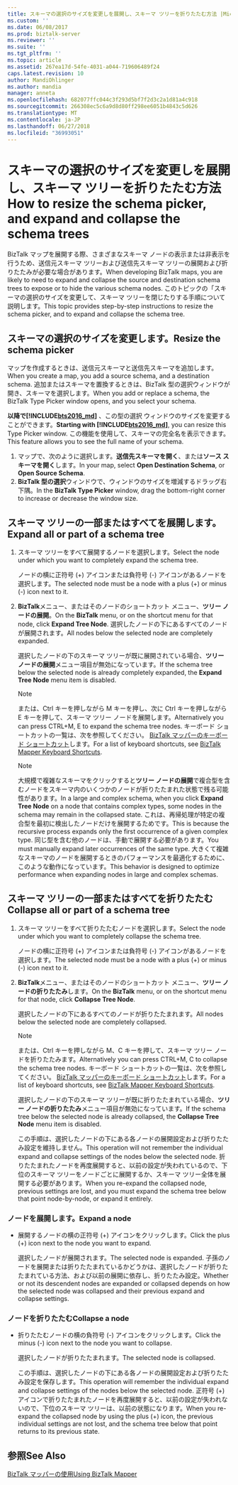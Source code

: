 ```yaml
---
title: スキーマの選択のサイズを変更しを展開し、スキーマ ツリーを折りたたむ方法 |Microsoft Docs
ms.custom: ''
ms.date: 06/08/2017
ms.prod: biztalk-server
ms.reviewer: ''
ms.suite: ''
ms.tgt_pltfrm: ''
ms.topic: article
ms.assetid: 267ea17d-54fe-4031-a044-719606489f24
caps.latest.revision: 10
author: MandiOhlinger
ms.author: mandia
manager: anneta
ms.openlocfilehash: 682077ffc044c3f293d5bf7f2d3c2a1d81a4c918
ms.sourcegitcommit: 266308ec5c6a9d8d80ff298ee6051b4843c5d626
ms.translationtype: MT
ms.contentlocale: ja-JP
ms.lasthandoff: 06/27/2018
ms.locfileid: "36993051"
---
```

# <a name="how-to-resize-the-schema-picker-and-expand-and-collapse-the-schema-trees"></a><span data-ttu-id="784af-102">スキーマの選択のサイズを変更しを展開し、スキーマ ツリーを折りたたむ方法</span><span class="sxs-lookup"><span data-stu-id="784af-102">How to resize the schema picker, and expand and collapse the schema trees</span></span>
<span data-ttu-id="784af-103">BizTalk マップを展開する際、さまざまなスキーマ ノードの表示または非表示を行うため、送信元スキーマ ツリーおよび送信先スキーマ ツリーの展開および折りたたみが必要な場合があります。</span><span class="sxs-lookup"><span data-stu-id="784af-103">When developing BizTalk maps, you are likely to need to expand and collapse the source and destination schema trees to expose or to hide the various schema nodes.</span></span> <span data-ttu-id="784af-104">このトピックの「スキーマの選択のサイズを変更して、スキーマ ツリーを閉じたりする手順について説明します。</span><span class="sxs-lookup"><span data-stu-id="784af-104">This topic provides step-by-step instructions to resize the schema picker, and to expand and collapse the schema tree.</span></span>  

## <a name="resize-the-schema-picker"></a><span data-ttu-id="784af-105">スキーマの選択のサイズを変更します。</span><span class="sxs-lookup"><span data-stu-id="784af-105">Resize the schema picker</span></span>

<span data-ttu-id="784af-106">マップを作成するときは、送信元スキーマと送信先スキーマを追加します。</span><span class="sxs-lookup"><span data-stu-id="784af-106">When you create a map, you add a source schema, and a destination schema.</span></span> <span data-ttu-id="784af-107">追加またはスキーマを置換するときは、BizTalk 型の選択ウィンドウが開き、スキーマを選択します。</span><span class="sxs-lookup"><span data-stu-id="784af-107">When you add or replace a schema, the BizTalk Type Picker window opens, and you select your schema.</span></span> 

<span data-ttu-id="784af-108">**以降で[!INCLUDE[bts2016_md](../includes/bts2016-md.md)]** 、この型の選択 ウィンドウのサイズを変更することができます。</span><span class="sxs-lookup"><span data-stu-id="784af-108">**Starting with [!INCLUDE[bts2016_md](../includes/bts2016-md.md)]**, you can resize this Type Picker window.</span></span> <span data-ttu-id="784af-109">この機能を使用して、スキーマの完全名を表示できます。</span><span class="sxs-lookup"><span data-stu-id="784af-109">This feature allows you to see the full name of your schema.</span></span>

1. <span data-ttu-id="784af-110">マップで、次のように選択します。**送信先スキーマを開く**、または**ソース スキーマを開く**します。</span><span class="sxs-lookup"><span data-stu-id="784af-110">In your map, select **Open Destination Schema**, or **Open Source Schema**.</span></span>
2. <span data-ttu-id="784af-111">**BizTalk 型の選択**ウィンドウで、ウィンドウのサイズを増減するドラッグ右下隅。</span><span class="sxs-lookup"><span data-stu-id="784af-111">In the **BizTalk Type Picker** window, drag the bottom-right corner to increase or decrease the window size.</span></span>
  
## <a name="expand-all-or-part-of-a-schema-tree"></a><span data-ttu-id="784af-112">スキーマ ツリーの一部またはすべてを展開します。</span><span class="sxs-lookup"><span data-stu-id="784af-112">Expand all or part of a schema tree</span></span>  
  
1.  <span data-ttu-id="784af-113">スキーマ ツリーをすべて展開するノードを選択します。</span><span class="sxs-lookup"><span data-stu-id="784af-113">Select the node under which you want to completely expand the schema tree.</span></span>  
  
     <span data-ttu-id="784af-114">ノードの横に正符号 (+) アイコンまたは負符号 (-) アイコンがあるノードを選択します。</span><span class="sxs-lookup"><span data-stu-id="784af-114">The selected node must be a node with a plus (+) or minus (-) icon next to it.</span></span>  
  
2.  <span data-ttu-id="784af-115">**BizTalk**メニュー、またはそのノードのショートカット メニュー、**ツリー ノードの展開**。</span><span class="sxs-lookup"><span data-stu-id="784af-115">On the **BizTalk** menu, or on the shortcut menu for that node, click **Expand Tree Node**.</span></span> <span data-ttu-id="784af-116">選択したノードの下にあるすべてのノードが展開されます。</span><span class="sxs-lookup"><span data-stu-id="784af-116">All nodes below the selected node are completely expanded.</span></span>  
  
     <span data-ttu-id="784af-117">選択したノードの下のスキーマ ツリーが既に展開されている場合、**ツリー ノードの展開**メニュー項目が無効になっています。</span><span class="sxs-lookup"><span data-stu-id="784af-117">If the schema tree below the selected node is already completely expanded, the **Expand Tree Node** menu item is disabled.</span></span>  
  
    > [!NOTE]
    >  <span data-ttu-id="784af-118">または、Ctrl キーを押しながら M キーを押し、次に Ctrl キーを押しながら E キーを押して、スキーマ ツリー ノードを展開します。</span><span class="sxs-lookup"><span data-stu-id="784af-118">Alternatively you can press CTRL+M, E to expand the schema tree nodes.</span></span> <span data-ttu-id="784af-119">キーボード ショートカットの一覧は、次を参照してください。 [BizTalk マッパーのキーボード ショートカット](../core/biztalk-mapper-keyboard-shortcuts.md)します。</span><span class="sxs-lookup"><span data-stu-id="784af-119">For a list of keyboard shortcuts, see [BizTalk Mapper Keyboard Shortcuts](../core/biztalk-mapper-keyboard-shortcuts.md).</span></span>  
  
    > [!NOTE]
    >  <span data-ttu-id="784af-120">大規模で複雑なスキーマをクリックすると**ツリー ノードの展開**で複合型を含むノードをスキーマ内のいくつかのノードが折りたたまれた状態で残る可能性があります。</span><span class="sxs-lookup"><span data-stu-id="784af-120">In a large and complex schema, when you click **Expand Tree Node** on a node that contains complex types, some nodes in the schema may remain in the collapsed state.</span></span> <span data-ttu-id="784af-121">これは、再帰処理が特定の複合型を最初に検出したノードだけを展開するためです。</span><span class="sxs-lookup"><span data-stu-id="784af-121">This is because the recursive process expands only the first occurrence of a given complex type.</span></span> <span data-ttu-id="784af-122">同じ型を含む他のノードは、手動で展開する必要があります。</span><span class="sxs-lookup"><span data-stu-id="784af-122">You must manually expand later occurrences of the same type.</span></span> <span data-ttu-id="784af-123">大きくて複雑なスキーマのノードを展開するときのパフォーマンスを最適化するために、このような動作になっています。</span><span class="sxs-lookup"><span data-stu-id="784af-123">This behavior is designed to optimize performance when expanding nodes in large and complex schemas.</span></span>  
  
## <a name="collapse-all-or-part-of-a-schema-tree"></a><span data-ttu-id="784af-124">スキーマ ツリーの一部またはすべてを折りたたむ</span><span class="sxs-lookup"><span data-stu-id="784af-124">Collapse all or part of a schema tree</span></span>  
  
1. <span data-ttu-id="784af-125">スキーマ ツリーをすべて折りたたむノードを選択します。</span><span class="sxs-lookup"><span data-stu-id="784af-125">Select the node under which you want to completely collapse the schema tree.</span></span>  
  
    <span data-ttu-id="784af-126">ノードの横に正符号 (+) アイコンまたは負符号 (-) アイコンがあるノードを選択します。</span><span class="sxs-lookup"><span data-stu-id="784af-126">The selected node must be a node with a plus (+) or minus (-) icon next to it.</span></span>  
  
2. <span data-ttu-id="784af-127">**BizTalk**メニュー、またはそのノードのショートカット メニュー、**ツリー ノードの折りたたみ**します。</span><span class="sxs-lookup"><span data-stu-id="784af-127">On the **BizTalk** menu, or on the shortcut menu for that node, click **Collapse Tree Node**.</span></span>  
  
    <span data-ttu-id="784af-128">選択したノードの下にあるすべてのノードが折りたたまれます。</span><span class="sxs-lookup"><span data-stu-id="784af-128">All nodes below the selected node are completely collapsed.</span></span>  
  
   > [!NOTE]
   >  <span data-ttu-id="784af-129">または、Ctrl キーを押しながら M、C キーを押して、スキーマ ツリー ノードを折りたたみます。</span><span class="sxs-lookup"><span data-stu-id="784af-129">Alternatively you can press CTRL+M, C to collapse the schema tree nodes.</span></span> <span data-ttu-id="784af-130">キーボード ショートカットの一覧は、次を参照してください。 [BizTalk マッパーのキーボード ショートカット](../core/biztalk-mapper-keyboard-shortcuts.md)します。</span><span class="sxs-lookup"><span data-stu-id="784af-130">For a list of keyboard shortcuts, see [BizTalk Mapper Keyboard Shortcuts](../core/biztalk-mapper-keyboard-shortcuts.md).</span></span>  
  
    <span data-ttu-id="784af-131">選択したノードの下のスキーマ ツリーが既に折りたたまれている場合、**ツリー ノードの折りたたみ**メニュー項目が無効になっています。</span><span class="sxs-lookup"><span data-stu-id="784af-131">If the schema tree below the selected node is already collapsed, the **Collapse Tree Node** menu item is disabled.</span></span>  
  
   <span data-ttu-id="784af-132">この手順は、選択したノードの下にある各ノードの展開設定および折りたたみ設定を維持しません。</span><span class="sxs-lookup"><span data-stu-id="784af-132">This operation will not remember the individual expand and collapse settings of the nodes below the selected node.</span></span> <span data-ttu-id="784af-133">折りたたまれたノードを再度展開すると、以前の設定が失われているので、下位のスキーマ ツリーをノードごとに展開するか、スキーマ ツリー全体を展開する必要があります。</span><span class="sxs-lookup"><span data-stu-id="784af-133">When you re-expand the collapsed node, previous settings are lost, and you must expand the schema tree below that point node-by-node, or expand it entirely.</span></span>  
  
### <a name="expand-a-node"></a><span data-ttu-id="784af-134">ノードを展開します。</span><span class="sxs-lookup"><span data-stu-id="784af-134">Expand a node</span></span>
  
- <span data-ttu-id="784af-135">展開するノードの横の正符号 (+) アイコンをクリックします。</span><span class="sxs-lookup"><span data-stu-id="784af-135">Click the plus (+) icon next to the node you want to expand.</span></span>  
  
  <span data-ttu-id="784af-136">選択したノードが展開されます。</span><span class="sxs-lookup"><span data-stu-id="784af-136">The selected node is expanded.</span></span> <span data-ttu-id="784af-137">子孫のノードを展開または折りたたまれているかどうかは、選択したノードが折りたたまれている方法、および以前の展開に依存し、折りたたみ設定。</span><span class="sxs-lookup"><span data-stu-id="784af-137">Whether or not its descendent nodes are expanded or collapsed depends on how the selected node was collapsed and their previous expand and collapse settings.</span></span>  
  
### <a name="collapse-a-node"></a><span data-ttu-id="784af-138">ノードを折りたたむ</span><span class="sxs-lookup"><span data-stu-id="784af-138">Collapse a node</span></span>
  
- <span data-ttu-id="784af-139">折りたたむノードの横の負符号 (-) アイコンをクリックします。</span><span class="sxs-lookup"><span data-stu-id="784af-139">Click the minus (-) icon next to the node you want to collapse.</span></span>  
  
  <span data-ttu-id="784af-140">選択したノードが折りたたまれます。</span><span class="sxs-lookup"><span data-stu-id="784af-140">The selected node is collapsed.</span></span>  
  
  <span data-ttu-id="784af-141">この手順は、選択したノードの下にある各ノードの展開設定および折りたたみ設定を保存します。</span><span class="sxs-lookup"><span data-stu-id="784af-141">This operation will remember the individual expand and collapse settings of the nodes below the selected node.</span></span> <span data-ttu-id="784af-142">正符号 (+) アイコンで折りたたまれたノードを再度展開すると、以前の設定が失われないので、下位のスキーマ ツリーは、以前の状態になります。</span><span class="sxs-lookup"><span data-stu-id="784af-142">When you re-expand the collapsed node by using the plus (+) icon, the previous individual settings are not lost, and the schema tree below that point returns to its previous state.</span></span>  
  
## <a name="see-also"></a><span data-ttu-id="784af-143">参照</span><span class="sxs-lookup"><span data-stu-id="784af-143">See Also</span></span>  
 [<span data-ttu-id="784af-144">BizTalk マッパーの使用</span><span class="sxs-lookup"><span data-stu-id="784af-144">Using BizTalk Mapper</span></span>](../core/using-biztalk-mapper.md)